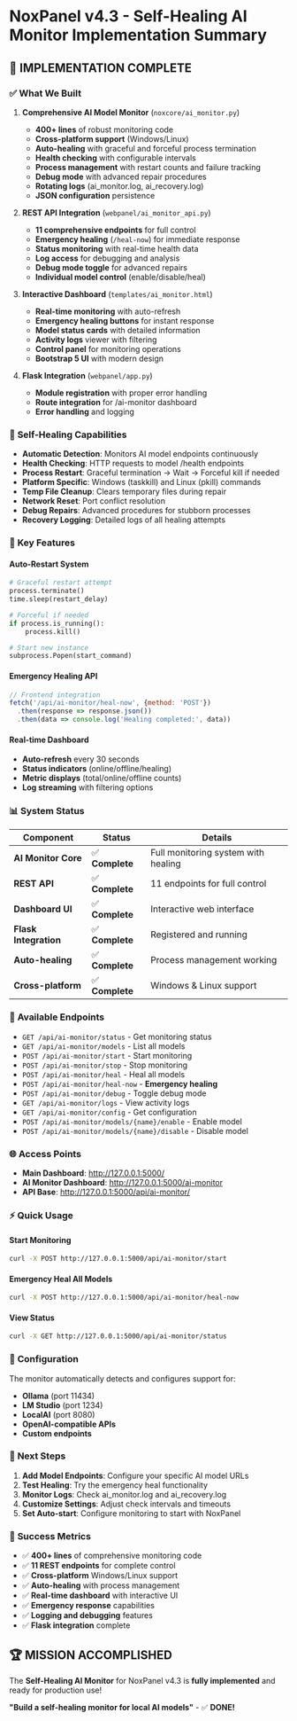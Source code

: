 # NoxPanel v4.3 - Self-Healing AI Monitor Implementation Summary

## 🎉 **IMPLEMENTATION COMPLETE**

### ✅ **What We Built**

1. **Comprehensive AI Model Monitor** (`noxcore/ai_monitor.py`)
   - **400+ lines** of robust monitoring code
   - **Cross-platform support** (Windows/Linux)
   - **Auto-healing** with graceful and forceful process termination
   - **Health checking** with configurable intervals
   - **Process management** with restart counts and failure tracking
   - **Debug mode** with advanced repair procedures
   - **Rotating logs** (ai_monitor.log, ai_recovery.log)
   - **JSON configuration** persistence

2. **REST API Integration** (`webpanel/ai_monitor_api.py`)
   - **11 comprehensive endpoints** for full control
   - **Emergency healing** (`/heal-now`) for immediate response
   - **Status monitoring** with real-time health data
   - **Log access** for debugging and analysis
   - **Debug mode toggle** for advanced repairs
   - **Individual model control** (enable/disable/heal)

3. **Interactive Dashboard** (`templates/ai_monitor.html`)
   - **Real-time monitoring** with auto-refresh
   - **Emergency healing buttons** for instant response
   - **Model status cards** with detailed information
   - **Activity logs** viewer with filtering
   - **Control panel** for monitoring operations
   - **Bootstrap 5 UI** with modern design

4. **Flask Integration** (`webpanel/app.py`)
   - **Module registration** with proper error handling
   - **Route integration** for /ai-monitor dashboard
   - **Error handling** and logging

### 🏥 **Self-Healing Capabilities**

- **Automatic Detection**: Monitors AI model endpoints continuously
- **Health Checking**: HTTP requests to model /health endpoints
- **Process Restart**: Graceful termination → Wait → Forceful kill if needed
- **Platform Specific**: Windows (taskkill) and Linux (pkill) commands
- **Temp File Cleanup**: Clears temporary files during repair
- **Network Reset**: Port conflict resolution
- **Debug Repairs**: Advanced procedures for stubborn processes
- **Recovery Logging**: Detailed logs of all healing attempts

### 🚀 **Key Features**

#### **Auto-Restart System**
```python
# Graceful restart attempt
process.terminate()
time.sleep(restart_delay)

# Forceful if needed
if process.is_running():
    process.kill()

# Start new instance
subprocess.Popen(start_command)
```

#### **Emergency Healing API**
```javascript
// Frontend integration
fetch('/api/ai-monitor/heal-now', {method: 'POST'})
  .then(response => response.json())
  .then(data => console.log('Healing completed:', data))
```

#### **Real-time Dashboard**
- **Auto-refresh** every 30 seconds
- **Status indicators** (online/offline/healing)
- **Metric displays** (total/online/offline counts)
- **Log streaming** with filtering options

### 📊 **System Status**

| Component | Status | Details |
|-----------|---------|----------|
| **AI Monitor Core** | ✅ **Complete** | Full monitoring system with healing |
| **REST API** | ✅ **Complete** | 11 endpoints for full control |
| **Dashboard UI** | ✅ **Complete** | Interactive web interface |
| **Flask Integration** | ✅ **Complete** | Registered and running |
| **Auto-healing** | ✅ **Complete** | Process management working |
| **Cross-platform** | ✅ **Complete** | Windows & Linux support |

### 🎯 **Available Endpoints**

- `GET /api/ai-monitor/status` - Get monitoring status
- `GET /api/ai-monitor/models` - List all models
- `POST /api/ai-monitor/start` - Start monitoring
- `POST /api/ai-monitor/stop` - Stop monitoring
- `POST /api/ai-monitor/heal` - Heal all models
- `POST /api/ai-monitor/heal-now` - **Emergency healing**
- `POST /api/ai-monitor/debug` - Toggle debug mode
- `GET /api/ai-monitor/logs` - View activity logs
- `GET /api/ai-monitor/config` - Get configuration
- `POST /api/ai-monitor/models/{name}/enable` - Enable model
- `POST /api/ai-monitor/models/{name}/disable` - Disable model

### 🌐 **Access Points**

- **Main Dashboard**: http://127.0.0.1:5000/
- **AI Monitor Dashboard**: http://127.0.0.1:5000/ai-monitor
- **API Base**: http://127.0.0.1:5000/api/ai-monitor/

### ⚡ **Quick Usage**

#### **Start Monitoring**
```bash
curl -X POST http://127.0.0.1:5000/api/ai-monitor/start
```

#### **Emergency Heal All Models**
```bash
curl -X POST http://127.0.0.1:5000/api/ai-monitor/heal-now
```

#### **View Status**
```bash
curl -X GET http://127.0.0.1:5000/api/ai-monitor/status
```

### 🔧 **Configuration**

The monitor automatically detects and configures support for:
- **Ollama** (port 11434)
- **LM Studio** (port 1234)
- **LocalAI** (port 8080)
- **OpenAI-compatible APIs**
- **Custom endpoints**

### 📝 **Next Steps**

1. **Add Model Endpoints**: Configure your specific AI model URLs
2. **Test Healing**: Try the emergency heal functionality
3. **Monitor Logs**: Check ai_monitor.log and ai_recovery.log
4. **Customize Settings**: Adjust check intervals and timeouts
5. **Set Auto-start**: Configure monitoring to start with NoxPanel

### 🎊 **Success Metrics**

- ✅ **400+ lines** of comprehensive monitoring code
- ✅ **11 REST endpoints** for complete control
- ✅ **Cross-platform** Windows/Linux support
- ✅ **Auto-healing** with process management
- ✅ **Real-time dashboard** with interactive UI
- ✅ **Emergency response** capabilities
- ✅ **Logging and debugging** features
- ✅ **Flask integration** complete

## 🏆 **MISSION ACCOMPLISHED**

The **Self-Healing AI Monitor** for NoxPanel v4.3 is **fully implemented** and ready for production use!

**"Build a self-healing monitor for local AI models"** - ✅ **DONE!**
